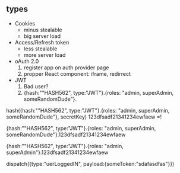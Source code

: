 ## types

- Cookies
  - minus stealable
  - big server load 
- Access/Refresh token 
  - less stealable
  - more server load
- oAuth 2.0
  1. register app on auth provider page
  2. propper React component: iframe, redirrect
- JWT 
  1. Bad user? 
  2. {hash:""HASH562", type:"JWT"}.{roles: "admin, superAdmin, someRandomDude"}.

hash({hash:""HASH562", type:"JWT"}.{roles: "admin, superAdmin, someRandomDude"}, secretKey)
123dfsadf21341234ewfaew =! 

{hash:""HASH562", type:"JWT"}.{roles: "admin, superAdmin, someRandomDude"}.123dfsadf21341234ewfaew

{hash:""HASH562", type:"JWT"}.{roles: "admin, superAdmin"}.123dfsadf21341234ewfaew


dispatch({type:"uerLoggedIN", payload:{someToken:"sdafasdfas"}})
